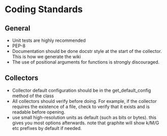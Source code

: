 # Coding Standards

## General

 * Unit tests are highly recommended
 * PEP-8
 * Documentation should be done docstr style at the start of the collector. This is how we generate the wiki
 * The use of positional arguments for functions is strongly discouraged.

## Collectors

 * Collector default configuration should be in the get_default_config method of the class
 * All collectors should verify before doing. For example, if the collector requires the existence of a file, check to verify that it exists and is readable before opening.
 * use small high-resolution units as default (such as bits or bytes).  this gives you most options afterwards.  note that graphite will show k/M/G etc prefixes by default if needed.
